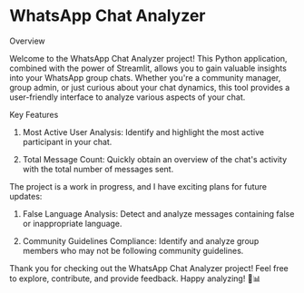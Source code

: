 # WhatsApp Chat Analyzer
Overview

Welcome to the WhatsApp Chat Analyzer project! This Python application, combined with the power of Streamlit, allows you to gain valuable insights into your WhatsApp group chats. Whether you're a community manager, group admin, or just curious about your chat dynamics, this tool provides a user-friendly interface to analyze various aspects of your chat.

Key Features

1. Most Active User Analysis: Identify and highlight the most active participant in your chat.

2. Total Message Count: Quickly obtain an overview of the chat's activity with the total number of messages sent.



The project is a work in progress, and I have exciting plans for future updates:

1. False Language Analysis:  Detect and analyze messages containing false or inappropriate language.

2. Community Guidelines Compliance: Identify and analyze group members who may not be following community guidelines.


Thank you for checking out the WhatsApp Chat Analyzer project! Feel free to explore, contribute, and provide feedback. Happy analyzing! 🚀📊
